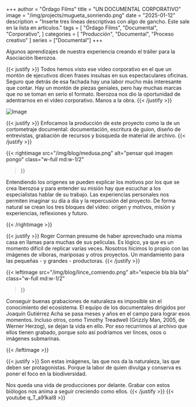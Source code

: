 +++
author = "Órdago Films"
title = "UN DOCUMENTAL CORPORATIVO"
image = "/img/projects/mugueta_sonriendo.png"
date = "2025-01-12"
description = "Inserte tres líneas descriptivas con algo de gancho. Este sale en la lista en artículos."
tags = [
    "Órdago Films",
    "Documental",
    "Corporativo",
]
categories = [
    "Producción",
    "Documental",
    "Proceso creativo"
]
series = ["Documental"]
+++

Algunos aprendizajes de nuestra experiencia creando el tráiler para la Asociación Iberozoa.



{{< justify >}}
Todos hemos visto ese vídeo corporativo en el que un montón de ejecutivos dicen frases insulsas en sus espectaculares oficinas. Seguro que detrás de esa fachada hay una labor mucho más interesante que contar. Hay un montón de piezas geniales, pero hay muchas marcas que no se toman en serio el formato. Iberozoa nos dio la oportunidad de adentrarnos en el vídeo corporativo. Manos a la obra.
{{< /justify >}}

![Image](/img/blog/ojo_reptil.png)

{{< justify >}}
Enfocamos la producción de este proyecto como la de un cortometraje documental: documentación, escritura de guion, diseño de entrevistas, grabación de recursos y búsqueda de material de archivo.
{{< /justify >}}


<!--(w: 1/2, 1/3, 1/4, 1/5)-->
{{< rightimage src="/img/blog/medusa.png" alt="pensar qué imagen pongo" 
    class="w-full md:w-1/2"
>}}
<!--Acompaño este párrafo con foto de origen o foto de bichos?? -->
Entendiendo los orígenes se pueden explicar los motivos por los que se crea Iberozoa y para entender su misión hay que escuchar a los especialistas hablar de su trabajo. Las experiencias personales nos permiten imaginar su día a día y la repercusión del proyecto. De forma natural se crean los tres bloques del vídeo: origen y motivos, misión y experiencias, reflexiones y futuro.

{{< /rightimage >}}

{{< justify >}}
Roger Corman presume de haber aprovechado una misma casa en llamas para muchas de sus películas. Es lógico, ya que es un momento difícil de replicar varias veces. Nosotros hicimos lo propio con las imágenes de víboras, mariposas y otros proyectos. Un mandamiento para las pequeñas - y grandes - productoras.
{{< /justify >}}


{{< leftimage src="/img/blog/lince_comiendo.png" alt="especie bla bla bla" 
    class="w-full md:w-1/2"
>}}

Conseguir buenas grabaciones de naturaleza es imposible sin el conocimiento del ecosistema. El equipo de los documentales dirigidos por Joaquín Gutiérrez Acha se pasa meses y años en el campo para lograr esos momentos. Incluso otros, como Timothy Treadwell (Grizzly Man, 2005, de Werner Herzog), se dejan la vida en ello. Por eso recurrimos al archivo que ellos tienen grabado, porque solo así podríamos ver linces, osos o imágenes submarinas.

{{< /leftimage >}}

{{< justify >}}
Son estas imágenes, las que nos da la naturaleza, las que deben ser protagonistas. Porque la labor de quien divulga y conserva es poner el foco en la biodiversidad.

Nos queda una vida de producciones por delante. Grabar con estos biólogos nos anima a seguir creciendo como ellos.
{{< /justify >}}
{{< youtube q_T_a91kaI8 >}}
